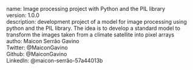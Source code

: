 name: Image processing project with Python and the PIL library <br>
version: 1.0.0 <br>
description: development project of a model for image processing using python and the PIL library. The idea is to develop a standard model to transform the images taken from a climate satellite into pixel arrays <br>
autho: Maicon Serrão Gavino <br>
Twitter: @MaiconGavino <br>
Github: @MaiconGavino <br>
LinkedIn: @maicon-serrão-57a44013b <br>
